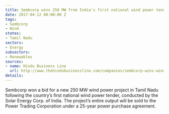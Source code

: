 ```yaml
---
title: Sembcorp wins 250 MW from India's first national wind power tender
date: 2017-04-12 00:00:00 Z
tags:
- Sembcorp
- Wind
states:
- Tamil Nadu
sectors:
- Energy
subsectors:
- Renewables
sources:
- name: Hindu Business Line
  url: http://www.thehindubusinessline.com/companies/sembcorp-wins-wind-power-projects-of-close-to-250-mw-capacity-in-tamil-nadu/article9625957.ece
details: 
---
```


Sembcorp won a bid for a new 250 MW wind power project in Tamil Nadu following the country’s first national wind power tender, conducted by the Solar Energy Corp. of India. The project’s entire output will be sold to the Power Trading Corporation under a 25-year power purchase agreement.

